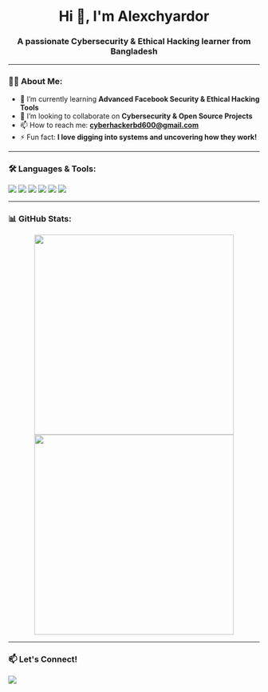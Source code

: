 <h1 align="center">Hi 👋, I'm Alexchyardor</h1>
<h3 align="center">A passionate Cybersecurity & Ethical Hacking learner from Bangladesh</h3>

---

### 👨‍💻 About Me:
- 🌱 I’m currently learning **Advanced Facebook Security & Ethical Hacking Tools**
- 👯 I’m looking to collaborate on **Cybersecurity & Open Source Projects**
- 📫 How to reach me: **cyberhackerbd600@gmail.com**
- ⚡ Fun fact: **I love digging into systems and uncovering how they work!**

---

### 🛠️ Languages & Tools:
<p>
  <img src="https://img.shields.io/badge/Kali_Linux-557C94?style=for-the-badge&logo=kalilinux&logoColor=white"/>
  <img src="https://img.shields.io/badge/Parrot_OS-00897B?style=for-the-badge&logo=linux&logoColor=white"/>
  <img src="https://img.shields.io/badge/Burp_Suite-FF6F00?style=for-the-badge&logo=burpsuite&logoColor=white"/>
  <img src="https://img.shields.io/badge/Nmap-007ACC?style=for-the-badge"/>
  <img src="https://img.shields.io/badge/Wireshark-1679A7?style=for-the-badge&logo=wireshark&logoColor=white"/>
  <img src="https://img.shields.io/badge/Python-3776AB?style=for-the-badge&logo=python&logoColor=white"/>
</p>

---

### 📊 GitHub Stats:
<p align="center">
  <img src="https://github-readme-stats.vercel.app/api?username=alexchyador82&show_icons=true&theme=github_dark" width="400">
  <img src="https://github-readme-streak-stats.herokuapp.com/?user=alexchyador82&theme=github-dark" width="400">
</p>

---

### 📫 Let's Connect!
<p>
  <a href="mailto:alexcyber@protonmail.com"><img src="https://img.shields.io/badge/Email-D14836?style=for-the-badge&logo=gmail&logoColor=white"></a>
</p>
